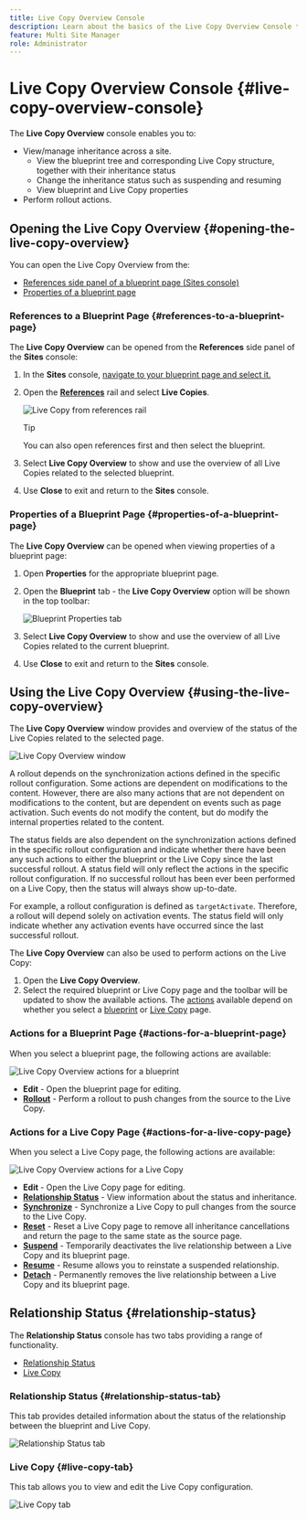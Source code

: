 ```yaml
---
title: Live Copy Overview Console
description: Learn about the basics of the Live Copy Overview Console to quickly understand the status of your Live Copies in order to synchronize content.
feature: Multi Site Manager
role: Administrator
---
```


# Live Copy Overview Console {#live-copy-overview-console}

The **Live Copy Overview** console enables you to:

* View/manage inheritance across a site.
  * View the blueprint tree and corresponding Live Copy structure, together with their inheritance status
  * Change the inheritance status such as suspending and resuming
  * View blueprint and Live Copy properties
* Perform rollout actions.

## Opening the Live Copy Overview {#opening-the-live-copy-overview}

You can open the Live Copy Overview from the:

* [References side panel of a blueprint page (Sites console)](#opening-live-copy-overview-references-for-a-blueprint-page)
* [Properties of a blueprint page](#opening-live-copy-overview-properties-of-a-blueprint-page)

### References to a Blueprint Page {#references-to-a-blueprint-page}

The **Live Copy Overview** can be opened from the **References** side panel of the **Sites** console:

1. In the **Sites** console, [navigate to your blueprint page and select it.](/help/sites-cloud/authoring/getting-started/basic-handling.md#viewing-and-selecting-resources)
1. Open the **[References](/help/sites-cloud/authoring/getting-started/basic-handling.md#references)** rail and select **Live Copies**.

   ![Live Copy from references rail](../assets/live-copy-references.png)

   >[!TIP]
   >
   >You can also open references first and then select the blueprint.

1. Select **Live Copy Overview** to show and use the overview of all Live Copies related to the selected blueprint.
1. Use **Close** to exit and return to the **Sites** console.

### Properties of a Blueprint Page {#properties-of-a-blueprint-page}

The **Live Copy Overview** can be opened when viewing properties of a blueprint page:

1. Open **Properties** for the appropriate blueprint page.
1. Open the **Blueprint** tab - the **Live Copy Overview** option will be shown in the top toolbar:

   ![Blueprint Properties tab](../assets/live-copy-blueprint-tab.png)

1. Select **Live Copy Overview** to show and use the overview of all Live Copies related to the current blueprint.

1. Use **Close** to exit and return to the **Sites** console.

## Using the Live Copy Overview {#using-the-live-copy-overview}

The **Live Copy Overview** window provides and overview of the status of the Live Copies related to the selected page.

 ![Live Copy Overview window](../assets/live-copy-overview.png)

A rollout depends on the synchronization actions defined in the specific rollout configuration. Some actions are dependent on modifications to the content. However, there are also many actions that are not dependent on modifications to the content, but are dependent on events such as page activation. Such events do not modify the content, but do modify the internal properties related to the content.

The status fields are also dependent on the synchronization actions defined in the specific rollout configuration and indicate whether there have been any such actions to either the blueprint or the Live Copy since the last successful rollout. A status field will only reflect the actions in the specific rollout configuration. If no successful rollout has been ever been performed on a Live Copy, then the status will always show up-to-date.

For example, a rollout configuration is defined as `targetActivate`. Therefore, a rollout will depend solely on activation events. The status field will only indicate whether any activation events have occurred since the last successful rollout.

The **Live Copy Overview** can also be used to perform actions on the Live Copy:

1. Open the **Live Copy Overview**.
1. Select the required blueprint or Live Copy page and the toolbar will be updated to show the available actions. The [actions](overview.md#terms-used) available depend on whether you select a [blueprint](#actions-for-a-blueprint-page) or [Live Copy](#actions-for-a-live-copy-page) page.

### Actions for a Blueprint Page {#actions-for-a-blueprint-page}

When you select a blueprint page, the following actions are available:

![Live Copy Overview actions for a blueprint](../assets/live-copy-overview-actions-blueprint.png)

* **Edit** - Open the blueprint page for editing.
* **[Rollout](overview.md#rollout-and-synchronize)** - Perform a rollout to push changes from the source to the Live Copy.

### Actions for a Live Copy Page {#actions-for-a-live-copy-page}

When you select a Live Copy page, the following actions are available:

![Live Copy Overview actions for a Live Copy](../assets/live-copy-overview-actions.png)

* **Edit** - Open the Live Copy page for editing.
* **[Relationship Status](#relationship-status)** - View information about the status and inheritance.
* **[Synchronize](overview.md#rollout-and-synchronize)** - Synchronize a Live Copy to pull changes from the source to the Live Copy.
* **[Reset](creating-live-copies.md#resetting-a-live-copy-page)** - Reset a Live Copy page to remove all inheritance cancellations and return the page to the same state as the source page.
* **[Suspend](overview.md#suspending-and-cancelling-inheritance-and-synchronization)** - Temporarily deactivates the live relationship between a Live Copy and its blueprint page.
* **[Resume](creating-live-copies.md#resuming-inheritance-for-a-page)** - Resume allows you to reinstate a suspended relationship.
* **[Detach](overview.md#detaching-a-live-copy)** - Permanently removes the live relationship between a Live Copy and its blueprint page.

## Relationship Status {#relationship-status}

The **Relationship Status** console has two tabs providing a range of functionality.

* [Relationship Status](#relationship-status-tab)
* [Live Copy](#live-copy-tab)

### Relationship Status {#relationship-status-tab}

This tab provides detailed information about the status of the relationship between the blueprint and Live Copy.

![Relationship Status tab](../assets/live-copy-relationship-status.png)

### Live Copy {#live-copy-tab}

This tab allows you to view and edit the Live Copy configuration.

![Live Copy tab](../assets/live-copy-relationship-status-live-copy.png)
